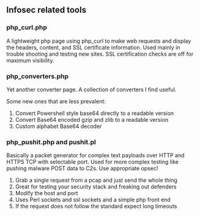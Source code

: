 ## Infosec related tools

### php_curl.php

A lightweight php page using php_curl to make web requests and display the headers, content, and SSL certificate information.
Used mainly in trouble shooting and testing new sites. SSL certification checks are off for maximum visibility.

### php_converters.php

Yet another converter page. A collection of converters I find useful.

Some new ones that are less prevalent:
1. Convert Powershell style base64 directly to a readable version
2. Convert Base64 encoded gzip and zlib to a readable version
3. Custom alphabet Base64 decoder

### php_pushit.php and pushit.pl

Basically a packet generator for complex text payloads over HTTP and HTTPS TCP with selectable port.
Used for more complex testing like pushing malware POST data to C2s. Use appropriate opsec!

1. Grab a single request from a pcap and just send the whole thing
2. Great for testing your security stack and freaking out defenders
3. Modify the host and port
4. Uses Perl sockets and ssl sockets and a simple php front end
5. If the request does not follow the standard expect long timeouts




